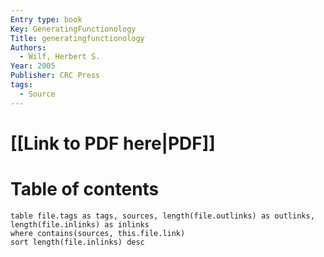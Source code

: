 ```yaml
---
Entry type: book
Key: GeneratingFunctionology
Title: generatingfunctionology
Authors:
  - Wilf, Herbert S.
Year: 2005
Publisher: CRC Press
tags:
  - Source
---
```


# [[Link to PDF here|PDF]]

# Table of contents


```dataview 
table file.tags as tags, sources, length(file.outlinks) as outlinks, length(file.inlinks) as inlinks
where contains(sources, this.file.link)
sort length(file.inlinks) desc
```
